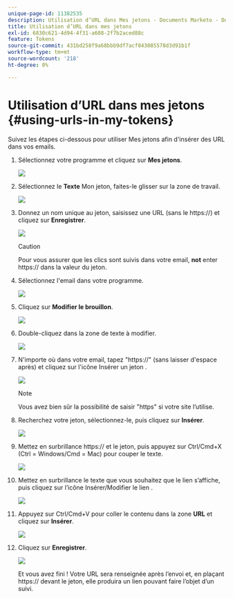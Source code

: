 ```yaml
---
unique-page-id: 11382535
description: Utilisation d’URL dans Mes jetons - Documents Marketo - Documentation du produit
title: Utilisation d’URL dans mes jetons
exl-id: 6830c621-4d94-4f31-a608-2f7b2aced88c
feature: Tokens
source-git-commit: 431bd258f9a68bbb9df7acf043085578d3d91b1f
workflow-type: tm+mt
source-wordcount: '218'
ht-degree: 0%

---
```


# Utilisation d’URL dans mes jetons {#using-urls-in-my-tokens}

Suivez les étapes ci-dessous pour utiliser Mes jetons afin d&#39;insérer des URL dans vos emails.

1. Sélectionnez votre programme et cliquez sur **Mes jetons**.

   ![](assets/one-4.png)

1. Sélectionnez le **Texte** Mon jeton, faites-le glisser sur la zone de travail.

   ![](assets/two-4.png)

1. Donnez un nom unique au jeton, saisissez une URL (sans le https://) et cliquez sur **Enregistrer**.

   ![](assets/three-4.png)

   >[!CAUTION]
   >
   >Pour vous assurer que les clics sont suivis dans votre email, **not** enter https:// dans la valeur du jeton.

1. Sélectionnez l&#39;email dans votre programme.

   ![](assets/four-3.png)

1. Cliquez sur **Modifier le brouillon**.

   ![](assets/five-3.png)

1. Double-cliquez dans la zone de texte à modifier.

   ![](assets/six-1.png)

1. N&#39;importe où dans votre email, tapez &quot;https://&quot; (sans laisser d&#39;espace après) et cliquez sur l&#39;icône Insérer un jeton .

   ![](assets/seven.png)

   >[!NOTE]
   >
   >Vous avez bien sûr la possibilité de saisir &quot;https&quot; si votre site l’utilise.

1. Recherchez votre jeton, sélectionnez-le, puis cliquez sur **Insérer**.

   ![](assets/eight.png)

1. Mettez en surbrillance https:// et le jeton, puis appuyez sur Ctrl/Cmd+X (Ctrl = Windows/Cmd = Mac) pour couper le texte.

   ![](assets/nine.png)

1. Mettez en surbrillance le texte que vous souhaitez que le lien s’affiche, puis cliquez sur l’icône Insérer/Modifier le lien .

   ![](assets/ten.png)

1. Appuyez sur Ctrl/Cmd+V pour coller le contenu dans la zone **URL** et cliquez sur **Insérer**.

   ![](assets/eleven.png)

1. Cliquez sur **Enregistrer**.

   ![](assets/twelve.png)

   Et vous avez fini ! Votre URL sera renseignée après l’envoi et, en plaçant https:// devant le jeton, elle produira un lien pouvant faire l’objet d’un suivi.
